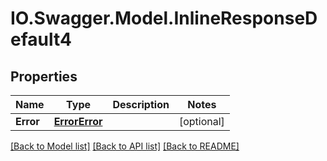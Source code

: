 # IO.Swagger.Model.InlineResponseDefault4
## Properties

Name | Type | Description | Notes
------------ | ------------- | ------------- | -------------
**Error** | [**ErrorError**](ErrorError.md) |  | [optional] 

[[Back to Model list]](../README.md#documentation-for-models) [[Back to API list]](../README.md#documentation-for-api-endpoints) [[Back to README]](../README.md)

